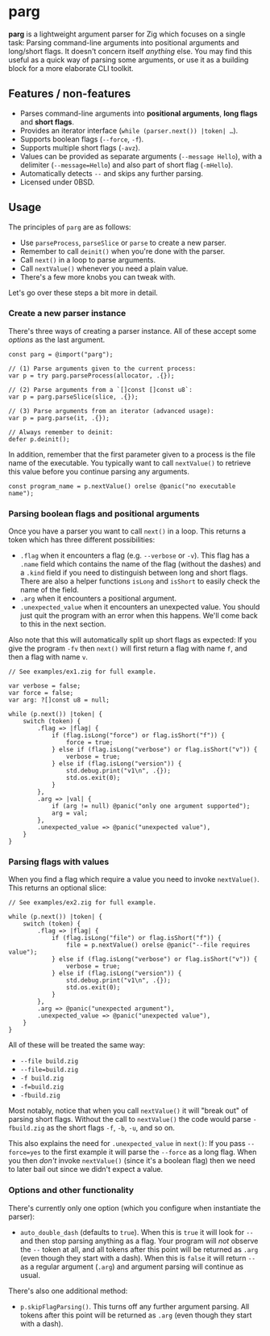 # parg

**parg** is a lightweight argument parser for Zig which focuses on a single task:
Parsing command-line arguments into positional arguments and long/short flags.
It doesn't concern itself _anything_ else.
You may find this useful as a quick way of parsing some arguments, or use it as a building block for a more elaborate CLI toolkit.

## Features / non-features

* Parses command-line arguments into **positional arguments**, **long flags** and **short flags**.
* Provides an iterator interface (`while (parser.next()) |token| …`).
* Supports boolean flags (`--force`, `-f`).
* Supports multiple short flags (`-avz`).
* Values can be provided as separate arguments (`--message Hello`), with a delimiter (`--message=Hello`) and also part of short flag (`-mHello`).
* Automatically detects `--` and skips any further parsing.
* Licensed under 0BSD.

## Usage

The principles of `parg` are as follows:

* Use `parseProcess`, `parseSlice` or `parse` to create a new parser.
* Remember to call `deinit()` when you're done with the parser.
* Call `next()` in a loop to parse arguments.
* Call `nextValue()` whenever you need a plain value.
* There's a few more knobs you can tweak with.

Let's go over these steps a bit more in detail.

### Create a new parser instance

There's three ways of creating a parser instance.
All of these accept some _options_ as the last argument.

```zig
const parg = @import("parg");

// (1) Parse arguments given to the current process:
var p = try parg.parseProcess(allocator, .{});

// (2) Parse arguments from a `[]const []const u8`:
var p = parg.parseSlice(slice, .{});

// (3) Parse arguments from an iterator (advanced usage):
var p = parg.parse(it, .{});

// Always remember to deinit:
defer p.deinit();
```

In addition, remember that the first parameter given to a process is the file name of the executable.
You typically want to call `nextValue()` to retrieve this value before you continue parsing any arguments.

```zig
const program_name = p.nextValue() orelse @panic("no executable name");
```

### Parsing boolean flags and positional arguments

Once you have a parser you want to call `next()` in a loop.
This returns a token which has three different possibilities:

* `.flag` when it encounters a flag (e.g. `--verbose` or `-v`).
  This flag has a `.name` field which contains the name of the flag (without the dashes) and a `.kind` field if you need to distinguish between long and short flags.
  There are also a helper functions `isLong` and `isShort` to easily check the name of the field.
* `.arg` when it encounters a positional argument.
* `.unexpected_value` when it encounters an unexpected value.
  You should just quit the program with an error when this happens.
  We'll come back to this in the next section.

Also note that this will automatically split up short flags as expected:
If you give the program `-fv` then `next()` will first return a flag with name `f`, and then a flag with name `v`.

```zig
// See examples/ex1.zig for full example.

var verbose = false;
var force = false;
var arg: ?[]const u8 = null;

while (p.next()) |token| {
    switch (token) {
        .flag => |flag| {
            if (flag.isLong("force") or flag.isShort("f")) {
                force = true;
            } else if (flag.isLong("verbose") or flag.isShort("v")) {
                verbose = true;
            } else if (flag.isLong("version")) {
                std.debug.print("v1\n", .{});
                std.os.exit(0);
            }
        },
        .arg => |val| {
            if (arg != null) @panic("only one argument supported");
            arg = val;
        },
        .unexpected_value => @panic("unexpected value"),
    }
}
```

### Parsing flags with values

When you find a flag which require a value you need to invoke `nextValue()`.
This returns an optional slice:

```zig
// See examples/ex2.zig for full example.

while (p.next()) |token| {
    switch (token) {
        .flag => |flag| {
            if (flag.isLong("file") or flag.isShort("f")) {
                file = p.nextValue() orelse @panic("--file requires value");
            } else if (flag.isLong("verbose") or flag.isShort("v")) {
                verbose = true;
            } else if (flag.isLong("version")) {
                std.debug.print("v1\n", .{});
                std.os.exit(0);
            }
        },
        .arg => @panic("unexpected argument"),
        .unexpected_value => @panic("unexpected value"),
    }
}
```

All of these will be treated the same way:

* `--file build.zig`
* `--file=build.zig`
* `-f build.zig`
* `-f=build.zig`
* `-fbuild.zig`

Most notably, notice that when you call `nextValue()` it will "break out" of parsing short flags.
Without the call to `nextValue()` the code would parse `-fbuild.zig` as the short flags `-f`, `-b`, `-u`, and so on.

This also explains the need for `.unexpected_value` in `next()`:
If you pass `--force=yes` to the first example it will parse the `--force` as a long flag.
When you then _don't_ invoke `nextValue()` (since it's a boolean flag) then we need to later bail out since we didn't expect a value.

### Options and other functionality

There's currently only one option (which you configure when instantiate the parser):

* `auto_double_dash` (defaults to `true`).
  When this is `true` it will look for `--` and then stop parsing anything as a flag.
  Your program will _not_ observe the `--` token at all, and all tokens after this point will be returned as `.arg` (even though they start with a dash).
  When this is `false` it will return `--` as a regular argument (`.arg`) and argument parsing will continue as usual.

There's also one additional method:

* `p.skipFlagParsing()`.
  This turns off any further argument parsing.
  All tokens after this point will be returned as `.arg` (even though they start with a dash).
